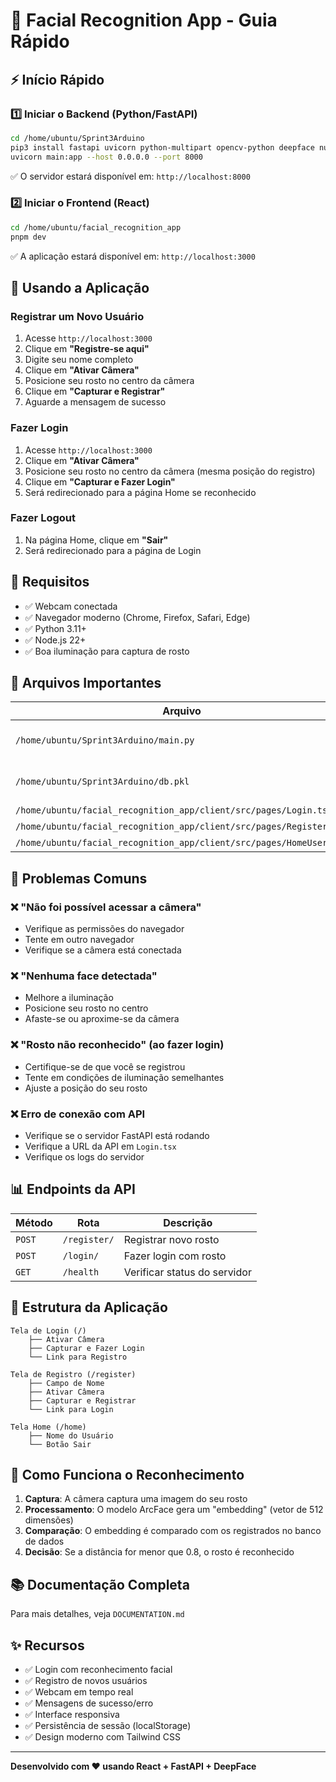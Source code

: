 # 🔐 Facial Recognition App - Guia Rápido

## ⚡ Início Rápido

### 1️⃣ Iniciar o Backend (Python/FastAPI)

```bash
cd /home/ubuntu/Sprint3Arduino
pip3 install fastapi uvicorn python-multipart opencv-python deepface numpy tf-keras
uvicorn main:app --host 0.0.0.0 --port 8000
```

✅ O servidor estará disponível em: `http://localhost:8000`

### 2️⃣ Iniciar o Frontend (React)

```bash
cd /home/ubuntu/facial_recognition_app
pnpm dev
```

✅ A aplicação estará disponível em: `http://localhost:3000`

## 🎯 Usando a Aplicação

### Registrar um Novo Usuário

1. Acesse `http://localhost:3000`
2. Clique em **"Registre-se aqui"**
3. Digite seu nome completo
4. Clique em **"Ativar Câmera"**
5. Posicione seu rosto no centro da câmera
6. Clique em **"Capturar e Registrar"**
7. Aguarde a mensagem de sucesso

### Fazer Login

1. Acesse `http://localhost:3000`
2. Clique em **"Ativar Câmera"**
3. Posicione seu rosto no centro da câmera (mesma posição do registro)
4. Clique em **"Capturar e Fazer Login"**
5. Será redirecionado para a página Home se reconhecido

### Fazer Logout

1. Na página Home, clique em **"Sair"**
2. Será redirecionado para a página de Login

## 📱 Requisitos

- ✅ Webcam conectada
- ✅ Navegador moderno (Chrome, Firefox, Safari, Edge)
- ✅ Python 3.11+
- ✅ Node.js 22+
- ✅ Boa iluminação para captura de rosto

## 🔧 Arquivos Importantes

| Arquivo | Descrição |
|---------|-----------|
| `/home/ubuntu/Sprint3Arduino/main.py` | API FastAPI com endpoints de login/registro |
| `/home/ubuntu/Sprint3Arduino/db.pkl` | Banco de dados de rostos (criado automaticamente) |
| `/home/ubuntu/facial_recognition_app/client/src/pages/Login.tsx` | Tela de Login |
| `/home/ubuntu/facial_recognition_app/client/src/pages/Register.tsx` | Tela de Registro |
| `/home/ubuntu/facial_recognition_app/client/src/pages/HomeUser.tsx` | Tela Home |

## 🐛 Problemas Comuns

### ❌ "Não foi possível acessar a câmera"
- Verifique as permissões do navegador
- Tente em outro navegador
- Verifique se a câmera está conectada

### ❌ "Nenhuma face detectada"
- Melhore a iluminação
- Posicione seu rosto no centro
- Afaste-se ou aproxime-se da câmera

### ❌ "Rosto não reconhecido" (ao fazer login)
- Certifique-se de que você se registrou
- Tente em condições de iluminação semelhantes
- Ajuste a posição do seu rosto

### ❌ Erro de conexão com API
- Verifique se o servidor FastAPI está rodando
- Verifique a URL da API em `Login.tsx`
- Verifique os logs do servidor

## 📊 Endpoints da API

| Método | Rota | Descrição |
|--------|------|-----------|
| `POST` | `/register/` | Registrar novo rosto |
| `POST` | `/login/` | Fazer login com rosto |
| `GET` | `/health` | Verificar status do servidor |

## 🎨 Estrutura da Aplicação

```
Tela de Login (/)
    ├── Ativar Câmera
    ├── Capturar e Fazer Login
    └── Link para Registro

Tela de Registro (/register)
    ├── Campo de Nome
    ├── Ativar Câmera
    ├── Capturar e Registrar
    └── Link para Login

Tela Home (/home)
    ├── Nome do Usuário
    └── Botão Sair
```

## 🔐 Como Funciona o Reconhecimento

1. **Captura**: A câmera captura uma imagem do seu rosto
2. **Processamento**: O modelo ArcFace gera um "embedding" (vetor de 512 dimensões)
3. **Comparação**: O embedding é comparado com os registrados no banco de dados
4. **Decisão**: Se a distância for menor que 0.8, o rosto é reconhecido

## 📚 Documentação Completa

Para mais detalhes, veja `DOCUMENTATION.md`

## ✨ Recursos

- ✅ Login com reconhecimento facial
- ✅ Registro de novos usuários
- ✅ Webcam em tempo real
- ✅ Mensagens de sucesso/erro
- ✅ Interface responsiva
- ✅ Persistência de sessão (localStorage)
- ✅ Design moderno com Tailwind CSS

---

**Desenvolvido com ❤️ usando React + FastAPI + DeepFace**

